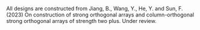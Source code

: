 All designs are constructed from 
Jiang, B., Wang, Y., He, Y. and Sun, F. (2023) On construction of strong orthogonal arrays and column-orthogonal strong orthogonal arrays of strength two plus. Under review. 
